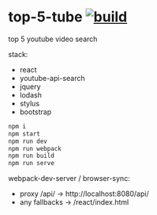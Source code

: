 # top-5-tube [![build](https://travis-ci.org/daggerok/react.svg?branch=top-5-tube)](https://travis-ci.org/daggerok/react)

top 5 youtube video search

stack:
- react
- youtube-api-search
- jquery
- lodash
- stylus
- bootstrap

```bash
npm i
npm start
npm run dev
npm run webpack
npm run build
npm run serve
```

webpack-dev-server / browser-sync:

- proxy /api/ -> http://localhost:8080/api/
- any fallbacks -> /react/index.html
